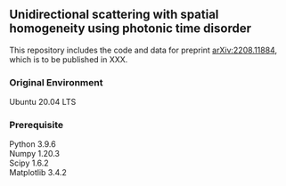 ## Unidirectional scattering with spatial homogeneity using photonic time disorder

This repository includes the code and data for preprint [arXiv:2208.11884](https://arxiv.org/abs/2208.11884), which is to be published in XXX.


### Original Environment
Ubuntu 20.04 LTS

### Prerequisite
Python 3.9.6  
Numpy 1.20.3  
Scipy 1.6.2  
Matplotlib 3.4.2
